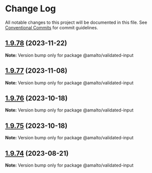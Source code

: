 # Change Log

All notable changes to this project will be documented in this file.
See [Conventional Commits](https://conventionalcommits.org) for commit guidelines.

## [1.9.78](https://github.com/amalto/platform6-ui-components/compare/@amalto/validated-input@1.9.77...@amalto/validated-input@1.9.78) (2023-11-22)

**Note:** Version bump only for package @amalto/validated-input

## [1.9.77](https://github.com/amalto/platform6-ui-components/compare/@amalto/validated-input@1.9.76...@amalto/validated-input@1.9.77) (2023-11-08)

**Note:** Version bump only for package @amalto/validated-input

## [1.9.76](https://github.com/amalto/platform6-ui-components/compare/@amalto/validated-input@1.9.75...@amalto/validated-input@1.9.76) (2023-10-18)

**Note:** Version bump only for package @amalto/validated-input

## [1.9.75](https://github.com/amalto/platform6-ui-components/compare/@amalto/validated-input@1.9.74...@amalto/validated-input@1.9.75) (2023-10-18)

**Note:** Version bump only for package @amalto/validated-input

## [1.9.74](https://github.com/amalto/platform6-ui-components/compare/@amalto/validated-input@1.9.73...@amalto/validated-input@1.9.74) (2023-08-21)

**Note:** Version bump only for package @amalto/validated-input
